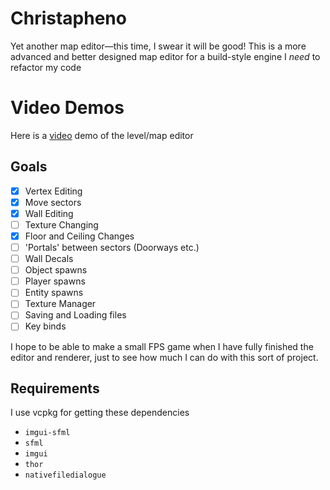 # Christapheno
Yet another map editor—this time, I swear it will be good!
This is a more advanced and better designed map editor for a build-style engine
I *need* to refactor my code

# Video Demos
Here is a [video](https://youtu.be/TGkW_AIIZzI) demo of the level/map editor


## Goals
- [x] Vertex Editing
- [x] Move sectors
- [x] Wall Editing
- [ ] Texture Changing
- [x] Floor and Ceiling Changes
- [ ] 'Portals' between sectors (Doorways etc.)
- [ ] Wall Decals
- [ ] Object spawns
- [ ] Player spawns
- [ ] Entity spawns
- [ ] Texture Manager
- [ ] Saving and Loading files
- [ ] Key binds

I hope to be able to make a small FPS game when I have fully finished the editor and renderer, just to see how much I can do with this sort of project.

## Requirements

I use vcpkg for getting these dependencies

- `imgui-sfml`
- `sfml`
- `imgui`
- `thor`
- `nativefiledialogue`
